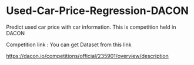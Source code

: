 # Used-Car-Price-Regression-DACON
Predict used car price with car information. This is competition held in DACON

Competition link : You can get Dataset from this link

https://dacon.io/competitions/official/235901/overview/description

